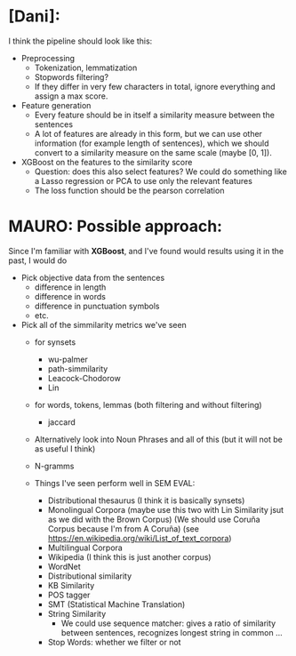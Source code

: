 # [Dani]:
I think the pipeline should look like this: 
- Preprocessing
  - Tokenization, lemmatization
  - Stopwords filtering?
  - If they differ in very few characters in total, ignore everything and assign a max score. 
- Feature generation
  - Every feature should be in itself a similarity measure between the sentences
  - A lot of features are already in this form, but we can use other information (for example length of sentences), which we should convert to a similarity measure on the same scale (maybe [0, 1]). 
- XGBoost on the features to the similarity score
  - Question: does this also select features? We could do something like a Lasso regression or PCA to use only the relevant features
  - The loss function should be the pearson correlation

# MAURO: Possible approach:
Since I'm familiar with **XGBoost**, and I've found would results using it in the past, I would do 
- Pick objective data from the sentences 
  - difference in length
  - difference in words
  - difference in punctuation symbols
  - etc.
- Pick all of the simmilarity metrics we've seen
  - for synsets
    - wu-palmer
    - path-simmilarity
    - Leacock-Chodorow
    - Lin
  - for words, tokens, lemmas (both filtering and without filtering)
    - jaccard 
  - Alternatively look into Noun Phrases and all of this (but it will not be as useful I think)
  - N-gramms
  
  - Things I've seen perform well in SEM EVAL:
    - Distributional thesaurus (I think it is basically synsets)
    - Monolingual Corpora (maybe use this two with Lin Similarity jsut as we did with the Brown Corpus) (We should use Coruña Corpus because I'm from A Coruña) (see https://en.wikipedia.org/wiki/List_of_text_corpora)
    - Multilingual Corpora
    - Wikipedia (I think this is just another corpus)
    - WordNet
    - Distributional similarity
    - KB Similarity
    - POS tagger
    - SMT (Statistical Machine Translation)
    - String Similarity 
      - We could use sequence matcher: gives a ratio of similarity between sentences, recognizes longest string in common ...
    - Stop Words: whether we filter or not
